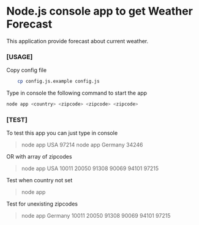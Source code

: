 Node.js console app to get Weather Forecast
===========================================

This application provide forecast about current weather.

### [USAGE]

Copy config file

```bash
    cp config.js.example config.js
```

Type in console the following command to start the app

```bash
node app <country> <zipcode> <zipcode> <zipcode>
```

### [TEST]

To test this app you can just type in console

> node app USA 97214
> node app Germany 34246

OR with array of zipcodes

> node app USA 10011 20050 91308 90069 94101 97215

Test when country not set

> node app

Test for unexisting zipcodes

> node app Germany 10011 20050 91308 90069 94101 97215
